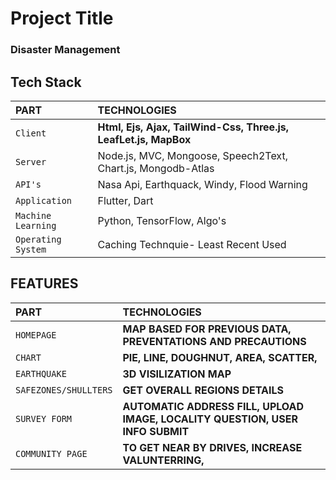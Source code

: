 # Project Title

### Disaster Management 

## Tech Stack

| PART               | TECHNOLOGIES                                                    |
| :----------------- | :-------------------------------------------------------------- |
| `Client`           | **Html, Ejs, Ajax, TailWind-Css, Three.js, LeafLet.js, MapBox** |
| `Server`           | Node.js, MVC, Mongoose, Speech2Text, Chart.js, Mongodb-Atlas    |
| `API's`            | Nasa Api, Earthquack, Windy, Flood Warning                      |
| `Application`      | Flutter, Dart                                                   |
| `Machine Learning` | Python, TensorFlow, Algo's                                      |
| `Operating System` | Caching Technquie- Least Recent Used                            |



## FEATURES


| PART               | TECHNOLOGIES                                                    |
| :----------------- | :-------------------------------------------------------------- |
| `HOMEPAGE`           | **MAP BASED FOR PREVIOUS DATA, PREVENTATIONS AND PRECAUTIONS**|
| `CHART`           | **PIE, LINE, DOUGHNUT, AREA, SCATTER,**                 |
| `EARTHQUAKE`            | **3D VISILIZATION MAP**               |
| `SAFEZONES/SHULLTERS`      | **GET OVERALL REGIONS DETAILS** |
| `SURVEY FORM` | **AUTOMATIC ADDRESS FILL, UPLOAD IMAGE, LOCALITY QUESTION, USER INFO SUBMIT**                                      |
| `COMMUNITY PAGE` | **TO GET NEAR BY DRIVES, INCREASE VALUNTERRING,**                            |


